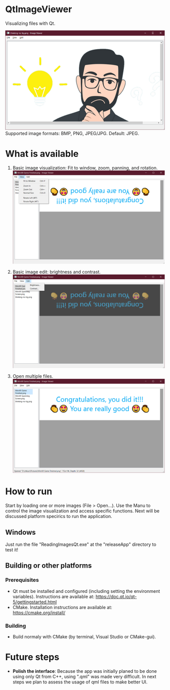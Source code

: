 # QtImageViewer

Visualizing files with Qt.

![Image Viewer image](images/QtImageViewer1.png "Qt Image Viewer")
Supported image formats: BMP, PNG, JPEG/JPG. Default: JPEG.

# What is available

1. Basic image visualization: Fit to window, zoom, panning, and rotation.
![Image Viewer image of visualization](images/QtImageViewer3.png "Qt Image Viewer visualization options")

2. Basic image edit: brightness and contrast.
![Image Viewer image of image editing](images/QtImageViewer4.png "Qt Image Viewer editing options")

3. Open multiple files.
![Image Viewer image of multiple open files](images/QtImageViewer2.png "Qt Image Viewer multiple open files")

# How to run
Start by loading one or more images (File > Open...). Use the Manu to control the image visualization and access specific functions.
Next will be discussed platform specirics to run the application.

## Windows
Just run the file "ReadingImagesQt.exe" at the "releaseApp" directory to test it!

## Building or other platforms
### Prerequisites

* Qt must be installed and configured (including setting the environment variables). Instructions are available at: https://doc.qt.io/qt-5/gettingstarted.html
* CMake. Installation instructions are available at: https://cmake.org/install/

### Building
* Build normaly with CMake (by terminal, Visual Studio or CMake-gui).


# Future steps
* __Polish the interface__: Because the app was initially planed to be done using only Qt from C++, using ".qml" was made very difficult. In next steps we plan to assess the usage of qml files to make better UI.
